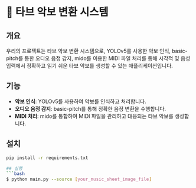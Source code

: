 # 🎵 타브 악보 변환 시스템

## 개요

우리의 프로젝트는 타브 악보 변환 시스템으로, YOLOv5를 사용한 악보 인식, basic-pitch를 통한 오디오 음정 감지, mido를 이용한 MIDI 파일 처리를 통해 시각적 및 음성 입력에서 정확하고 읽기 쉬운 타브 악보를 생성할 수 있는 애플리케이션입니다.

## 기능

- **악보 인식**: YOLOv5를 사용하여 악보를 인식하고 처리합니다.
- **오디오 음정 감지**: basic-pitch를 통해 정확한 음정 변환을 수행합니다.
- **MIDI 처리**: mido를 통합하여 MIDI 파일을 관리하고 대응되는 타브 악보를 생성합니다.

## 설치

```bash
pip install -r requirements.txt

## 실행
```bash
$ python main.py --source [your_music_sheet_image_file]
